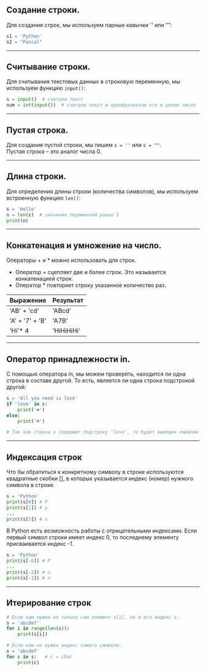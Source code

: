 ## Создание строки. 
Для создания строк, мы используем парные кавычки '' или "":
```py
s1 = 'Python'
s2 = "Pascal"
```
---

## Считывание строки. 
Для считывания текстовых данных в строковую переменную, мы используем функцию `input()`:

```py
s = input()  # считали текст
num = int(input())  # считали текст и преобразовали его в целое число
```
---

## Пустая строка.
Для создания пустой строки, мы пишем `s = ''` или `s = ""`.   
Пустая строка – это аналог числа 0.

---

## Длина строки. 
Для определения длины строки (количества символов), мы используем встроенную функцию `len()`:

```py
s = 'Hello'
n = len(s)  # значение переменной равно 5
print(n)
```
---
## Конкатенация и умножение на число. 
Операторы + и * можно использовать для строк. 
- Оператор + сцепляет две и более строк. Это называется конкатенацией строк. 
- Оператор * повторяет строку указанное количество раз.  

| Выражение       | Результат  |
| --------------- | ---------- |
| 'AB' + 'cd'     | 'ABcd'     |
| 'A' + '7' + 'B' | 'A7B'      |
| 'Hi'* 4         | 'HiHiHiHi' |
---

## Оператор принадлежности in. 
С помощью оператора in, мы можем проверять, находится ли одна строка в составе другой. То есть, является ли одна строка подстрокой другой:

```py
s = 'All you need is love'
if 'love' in s:
    print('❤️') 
else:
    print('💔')

# Так как строка s содержит подстроку 'love', то будет выведен смайлик ❤️.
```
---

## Индексация строк
Что бы обратиться к конкретному символу в строке используются квадратные скобки [], в которых указывается индекс (номер) нужного символа в строке.

```py
s = 'Python'
print(s[0]) # P
print(s[1]) # y
...
print(s[5]) # n
```
В Python есть возможность работы с отрицательными индексами. Если первый символ строки имеет индекс 0, то последнему элементу присваивается индекс -1.

```py
s = 'Python'
print(s[-6]) # P
...
print(s[-2]) # о
print(s[-1]) # n
```
---

## Итерирование строк
```py
# Если нам нужен не только сам элемент s[i], но и его индекс i:
s = 'abcdef'
for i in range(len(s)):
    print(s[i])

# Если нам не нужен индекс самого символа:   
s = 'abcdef'
for c in s:   # c = char
    print(c)
```




